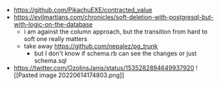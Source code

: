 - https://github.com/PikachuEXE/contracted_value
- https://evilmartians.com/chronicles/soft-deletion-with-postgresql-but-with-logic-on-the-database
	- i am against the column approach, but the transition from hard to soft one really matters
	- take away https://github.com/nepalez/pg_trunk
		- but I don't know if schema.rb can see the changes or just schema.sql
- https://twitter.com/OzolinsJanis/status/1535282894649937920 ![[Pasted image 20220614174803.png]] 
